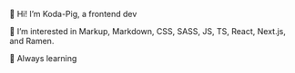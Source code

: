 🐷 Hi! I’m Koda-Pig, a frontend dev

👀 I’m interested in Markup, Markdown, CSS, SASS, JS, TS, React, Next.js, and Ramen.

🌱 Always learning 
